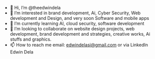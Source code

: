 - 👋 Hi, I’m @theedwindela
- 👀 I’m interested in brand development, Ai, Cyber Security, Web development and Design, and very soon Software and mobile apps
- 🌱 I’m currently learning AI, cloud security, software development 
- 💞️ I’m looking to collaborate on website design projects, web development, brand development and strategies, creative works, Ai stuffs and graphics.
- 📫 How to reach me email: edwindelasi@gmail.com or via LinkedIn Edwin Dela

<!---
theedwindela/theedwindela is a ✨ special ✨ repository because its `README.md` (this file) appears on your GitHub profile.
You can click the Preview link to take a look at your changes.
--->
